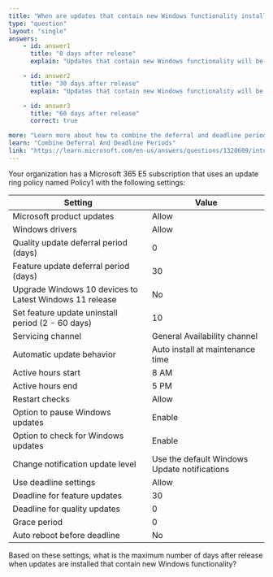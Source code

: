 ```yaml
---
title: "When are updates that contain new Windows functionality installed?"
type: "question"
layout: "single"
answers:
    - id: answer1
      title: "0 days after release"
      explain: "Updates that contain new Windows functionality will be deferred for 30 days, after which there is a 30-day deadline. That add up to 60 days."

    - id: answer2
      title: "30 days after release"
      explain: "Updates that contain new Windows functionality will be deferred for 30 days, after which there is a 30-day deadline. That add up to 60 days."

    - id: answer3
      title: "60 days after release"
      correct: true

more: "Learn more about how to combine the deferral and deadline periods for Windows updates."
learn: "Combine Deferral And Deadline Periods"
link: "https://learn.microsoft.com/en-us/answers/questions/1328609/intune-update-rings-deadline-configuration"
---
```

Your organization has a Microsoft 365 E5 subscription that uses an update ring policy named Policy1 with the following settings:

| Setting                                      | Value                               |
|----------------------------------------------|-------------------------------------|
| Microsoft product updates                    | Allow                               |
| Windows drivers                              | Allow                               |
| Quality update deferral period (days)        | 0                                   |
| Feature update deferral period (days)        | 30                                  |
| Upgrade Windows 10 devices to Latest Windows 11 release | No                       |
| Set feature update uninstall period (2 - 60 days) | 10                             |
| Servicing channel                            | General Availability channel        |
| Automatic update behavior                    | Auto install at maintenance time    |
| Active hours start                           | 8 AM                                |
| Active hours end                             | 5 PM                                |
| Restart checks                               | Allow                               |
| Option to pause Windows updates              | Enable                              |
| Option to check for Windows updates          | Enable                              |
| Change notification update level             | Use the default Windows Update notifications |
| Use deadline settings                        | Allow                               |
| Deadline for feature updates                 | 30                                  |
| Deadline for quality updates                 | 0                                   |
| Grace period                                 | 0                                   |
| Auto reboot before deadline                  | No                                  |

Based on these settings, what is the maximum number of days after release when updates are installed that contain new Windows functionality?
